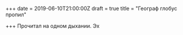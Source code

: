 +++
date = 2019-06-10T21:00:00Z
draft = true
title = "Географ глобус пропил"

+++
Прочитал на одном дыхании. Эх